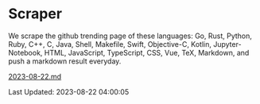 # Scraper

We scrape the github trending page of these languages: Go, Rust, Python, Ruby, C++, C, Java, Shell, Makefile, Swift, Objective-C, Kotlin, Jupyter-Notebook, HTML, JavaScript, TypeScript, CSS, Vue, TeX, Markdown, and push a markdown result everyday.

[2023-08-22.md](https://github.com/yangwenmai/github-trending-backup/blob/master/2023-08-22.md)

Last Updated: 2023-08-22 04:00:05
